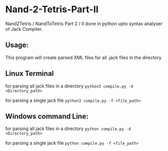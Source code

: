 # Nand-2-Tetris-Part-II
Nand2Tetris / NandToTetris Part 2 / II done in python upto syntax analyser of Jack Compiler.

## Usage:
This program will create parsed XML files for all .jack files in the directory

## Linux Terminal

for parsing all jack files in a directory ```python3 compile.py -d <Directory_path>```

for parsing a single jack file ```python3 compile.py -f <file_path>```

## Windows command Line: 

for parsing all jack files in a directory ```python compile.py -d <Directory_path>```

for parsing a single jack file ```python compile.py -f <file_path>```